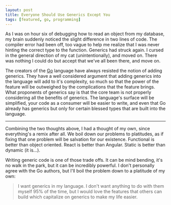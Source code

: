 ```yaml
---
layout: post
title: Everyone Should Use Generics Except You
tags: [featured, go, programming]
---
```


As I was on hour six of debugging how to read an object from my database, my brain suddenly noticed the slight difference in two lines of code. The compiler error had been off, too vague to help me realize that I was never hinting the correct type to the function. Generics had struck again. I cursed in the general direction of my cat (unintentionally), and moved on. There was nothing I could do but accept that we've all been there, and move on.

The creators of the [Go](https://en.wikipedia.org/wiki/Go_(programming_language)) language have always resisted the notion of adding generics. They have a well considered argument that adding generics into the language will add to it's complexity, so much so that the power of the feature will be outweighed by the complications that the feature brings. What proponents of generics say is that the core team is not properly considering all the benefits of generics. The language's surface will be simplified, your code as a consumer will be easier to write, and even that Go already has generics but only for certain blessed types that are built into the language.

---

Combining the two thoughts above, I had a thought of my own, since everything's a remix after all. We boil down our problems to platitudes, as if fixing that one problem will be salvation for our existence. Functional is better than object oriented. React is better than Angular. Static is better than dynamic (it is…).

Writing generic code is one of those trade offs. It can be mind bending, it's no walk in the park, but it can be incredibly powerful. I don't personally agree with the Go authors, but I'll boil the problem down to a platitude of my own:

>I want generics in my language. I don't want anything to do with them myself 95% of the time, but I would love the features that others can build which capitalize on generics to make my life easier.


